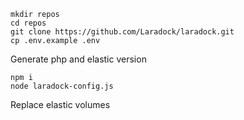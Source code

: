 ```
mkdir repos
cd repos
git clone https://github.com/Laradock/laradock.git
cp .env.example .env
```


Generate php and elastic version
```shell
npm i
node laradock-config.js
```

Replace elastic volumes
